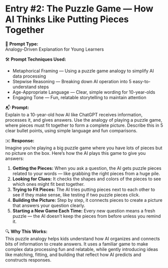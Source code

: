 # Entry #2: The Puzzle Game — How AI Thinks Like Putting Pieces Together

🧠 **Prompt Type:**  
Analogy-Driven Explanation for Young Learners

🛠️ **Prompt Techniques Used:**  
- Metaphorical Framing — Using a puzzle game analogy to simplify AI data processing  
- Stepwise Reasoning — Breaking down AI operation into 5 easy-to-understand steps  
- Age-Appropriate Language — Clear, simple wording for 10-year-olds  
- Engaging Tone — Fun, relatable storytelling to maintain attention  

📬 **Prompt:**  
Explain to a 10-year-old how AI like ChatGPT receives information, processes it, and gives answers. Use the analogy of playing a puzzle game, where pieces must fit together to form a complete picture. Describe this in 5 clear bullet points, using simple language and fun comparisons.

✉️ **Response:**  
Imagine you’re playing a big puzzle game where you have lots of pieces but no picture on the box. Here’s how the AI plays this game to give you answers:

1. **Getting the Pieces:** When you ask a question, the AI gets puzzle pieces related to your words — like grabbing the right pieces from a huge pile.  
2. **Looking for Clues:** It checks the shapes and colors of the pieces to see which ones might fit best together.  
3. **Trying to Fit Pieces:** The AI tries putting pieces next to each other to see if they make sense, like testing if two puzzle pieces click.  
4. **Building the Picture:** Step by step, it connects pieces to create a picture that answers your question clearly.  
5. **Starting a New Game Each Time:** Every new question means a fresh puzzle — the AI doesn’t keep the pieces from before unless you remind it.  

🔍 **Why This Works:**  
This puzzle analogy helps kids understand how AI organizes and connects bits of information to create answers. It uses a familiar game to make complex data processing fun and relatable, while gently introducing ideas like matching, fitting, and building that reflect how AI predicts and constructs responses.
